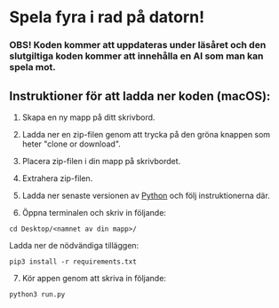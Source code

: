 # Spela fyra i rad på datorn!

### OBS! Koden kommer att uppdateras under läsåret och den slutgiltiga koden kommer att innehålla en AI som man kan spela mot.

## Instruktioner för att ladda ner koden (macOS):

1. Skapa en ny mapp på ditt skrivbord.

2. Ladda ner en zip-filen genom att trycka på den gröna knappen som heter "clone or download".

3. Placera zip-filen i din mapp på skrivbordet.

4. Extrahera zip-filen.

5. Ladda ner senaste versionen av [Python](https://www.python.org/downloads/) och följ instruktionerna där.

6. Öppna terminalen och skriv in följande:

```
cd Desktop/<namnet av din mapp>/
```

Ladda ner de nödvändiga tilläggen:

```
pip3 install -r requirements.txt
```

7. Kör appen genom att skriva in följande:

```
python3 run.py
```